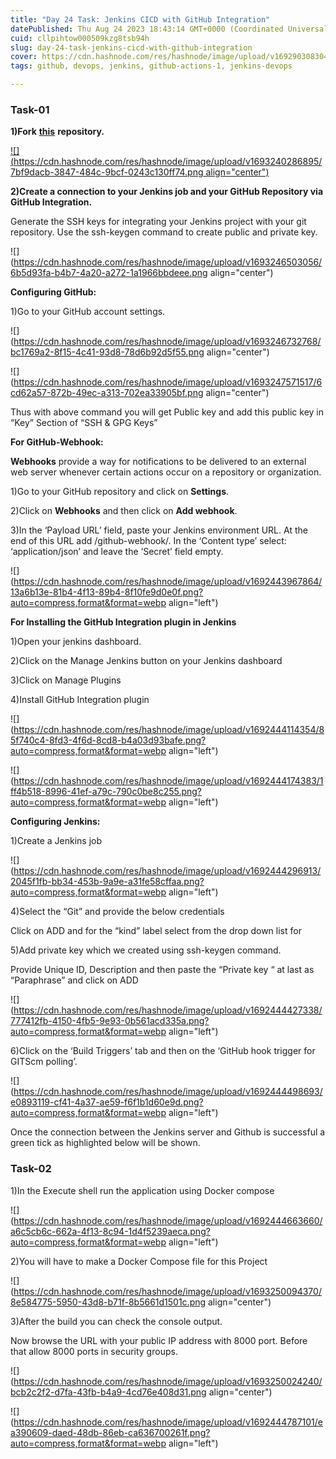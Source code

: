 ```yaml
---
title: "Day 24 Task: Jenkins CICD with GitHub Integration"
datePublished: Thu Aug 24 2023 18:43:14 GMT+0000 (Coordinated Universal Time)
cuid: cllpihtow000509kzg8tsb94h
slug: day-24-task-jenkins-cicd-with-github-integration
cover: https://cdn.hashnode.com/res/hashnode/image/upload/v1692903083041/8857841a-7a96-4207-a828-437d00c57b99.png
tags: github, devops, jenkins, github-actions-1, jenkins-devops

---
```


### **Task-01**

**1)Fork** [**this**](https://github.com/LondheShubham153/node-todo-cicd.git) **repository.**

[![](https://cdn.hashnode.com/res/hashnode/image/upload/v1693240286895/7bf9dacb-3847-484c-9bcf-0243c130ff74.png align="center")](https://github.com/LondheShubham153/node-todo-cicd.git)

**2)Create a connection to your Jenkins job and your GitHub Repository via GitHub Integration.**

Generate the SSH keys for integrating your Jenkins project with your git repository. Use the ssh-keygen command to create public and private key.

![](https://cdn.hashnode.com/res/hashnode/image/upload/v1693246503056/6b5d93fa-b4b7-4a20-a272-1a1966bbdeee.png align="center")

**Configuring GitHub:**

1)Go to your GitHub account settings.

![](https://cdn.hashnode.com/res/hashnode/image/upload/v1693246732768/bc1769a2-8f15-4c41-93d8-78d6b92d5f55.png align="center")

![](https://cdn.hashnode.com/res/hashnode/image/upload/v1693247571517/6cd62a57-872b-49ec-a313-702ea33905bf.png align="center")

Thus with above command you will get Public key and add this public key in “Key” Section of “SSH & GPG Keys”

**For GitHub-Webhook:**

**Webhooks** provide a way for notifications to be delivered to an external web server whenever certain actions occur on a repository or organization.

1)Go to your GitHub repository and click on **Settings**.

2)Click on **Webhooks** and then click on **Add webhook**.

3)In the ‘Payload URL’ field, paste your Jenkins environment URL. At the end of this URL add /github-webhook/. In the ‘Content type’ select: ‘application/json’ and leave the ‘Secret’ field empty.

![](https://cdn.hashnode.com/res/hashnode/image/upload/v1692443967864/13a6b13e-81b4-4f13-89b4-8f10fe9d0e0f.png?auto=compress,format&format=webp align="left")

**For Installing the GitHub Integration plugin in Jenkins**

1)Open your jenkins dashboard.

2)Click on the Manage Jenkins button on your Jenkins dashboard

3)Click on Manage Plugins

4)Install GitHub Integration plugin

![](https://cdn.hashnode.com/res/hashnode/image/upload/v1692444114354/85f740c4-8fd3-4f6d-8cd8-b4a03d93bafe.png?auto=compress,format&format=webp align="left")

![](https://cdn.hashnode.com/res/hashnode/image/upload/v1692444174383/1ff4b518-8996-41ef-a79c-790c0be8c255.png?auto=compress,format&format=webp align="left")

**Configuring Jenkins:**

1)Create a Jenkins job

![](https://cdn.hashnode.com/res/hashnode/image/upload/v1692444296913/2045f1fb-bb34-453b-9a9e-a31fe58cffaa.png?auto=compress,format&format=webp align="left")

4)Select the “Git” and provide the below credentials

Click on ADD and for the “kind” label select from the drop down list for

5)Add private key which we created using ssh-keygen command.

Provide Unique ID, Description and then paste the “Private key “ at last as “Paraphrase” and click on ADD

![](https://cdn.hashnode.com/res/hashnode/image/upload/v1692444427338/777412fb-4150-4fb5-9e93-0b561acd335a.png?auto=compress,format&format=webp align="left")

6)Click on the ‘Build Triggers’ tab and then on the ‘GitHub hook trigger for GITScm polling’.

![](https://cdn.hashnode.com/res/hashnode/image/upload/v1692444498693/e0893119-cf41-4a37-ae59-f6f1b1d60e9d.png?auto=compress,format&format=webp align="left")

Once the connection between the Jenkins server and Github is successful a green tick as highlighted below will be shown.

### **Task-02**

1)In the Execute shell run the application using Docker compose

![](https://cdn.hashnode.com/res/hashnode/image/upload/v1692444663660/a6c5cb6c-662a-4f13-8c94-1d4f5239aeca.png?auto=compress,format&format=webp align="left")

2)You will have to make a Docker Compose file for this Project

![](https://cdn.hashnode.com/res/hashnode/image/upload/v1693250094370/8e584775-5950-43d8-b71f-8b5661d1501c.png align="center")

3)After the build you can check the console output.

Now browse the URL with your public IP address with 8000 port. Before that allow 8000 ports in security groups.

![](https://cdn.hashnode.com/res/hashnode/image/upload/v1693250024240/bcb2c2f2-d7fa-43fb-b4a9-4cd76e408d31.png align="center")

![](https://cdn.hashnode.com/res/hashnode/image/upload/v1692444787101/ea390609-daed-48db-86eb-ca636700261f.png?auto=compress,format&format=webp align="left")